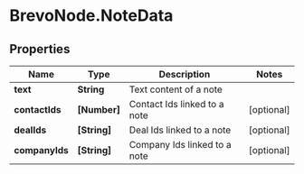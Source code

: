 # BrevoNode.NoteData

## Properties
Name | Type | Description | Notes
------------ | ------------- | ------------- | -------------
**text** | **String** | Text content of a note | 
**contactIds** | **[Number]** | Contact Ids linked to a note | [optional] 
**dealIds** | **[String]** | Deal Ids linked to a note | [optional] 
**companyIds** | **[String]** | Company Ids linked to a note | [optional] 


